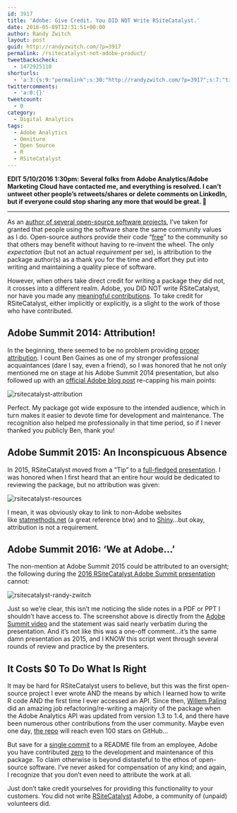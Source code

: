 ```yaml
---
id: 3917
title: 'Adobe: Give Credit. You DID NOT Write RSiteCatalyst.'
date: 2016-05-09T12:31:51+00:00
author: Randy Zwitch
layout: post
guid: http://randyzwitch.com/?p=3917
permalink: /rsitecatalyst-not-adobe-product/
tweetbackscheck:
  - 1472925110
shorturls:
  - 'a:3:{s:9:"permalink";s:30:"http://randyzwitch.com/?p=3917";s:7:"tinyurl";s:26:"http://tinyurl.com/hlhqlh6";s:4:"isgd";s:19:"http://is.gd/a6abIk";}'
twittercomments:
  - 'a:0:{}'
tweetcount:
  - 0
category:
  - Digital Analytics
tags:
  - Adobe Analytics
  - Omniture
  - Open Source
  - R
  - RSiteCatalyst
---
```

**EDIT 5/10/2016 1:30pm: Several folks from Adobe Analytics/Adobe Marketing Cloud have contacted me, and everything is resolved. I can&#8217;t untweet other people&#8217;s retweets/shares or delete comments on LinkedIn, but if everyone could stop sharing any more that would be great. 🙂**

* * *

As an [author of several open-source software projects](https://github.com/randyzwitch), I&#8217;ve taken for granted that people using the software share the same community values as I do. Open-source authors provide their code &#8220;[free](http://www.howtogeek.com/howto/31717/what-do-the-phrases-free-speech-vs.-free-beer-really-mean/)&#8221; to the community so that others may benefit without having to re-invent the wheel. The only _expectation_ (but not an actual _requirement_ per se), is attribution to the package author(s) as a thank you for the time and effort they put into writing and maintaining a quality piece of software.

However, when others take direct credit for writing a package they did not, it crosses into a different realm. Adobe, you DID NOT write RSiteCatalyst, nor have you made any [meaningful contributions](https://github.com/randyzwitch/RSiteCatalyst/graphs/contributors). To take credit for RSiteCatalyst, either implicitly or explicitly, is a slight to the work of those who have contributed.





## Adobe Summit 2014: Attribution!

In the beginning, there seemed to be no problem providing [proper attribution](https://blogs.adobe.com/digitalmarketing/analytics/playing-hits-summit-2014-filtered-metrics-error-monitoring/). I count Ben Gaines as one of my stronger professional acquaintances (dare I say, even a friend), so I was honored that he not only mentioned me on stage at his Adobe Summit 2014 presentation, but also followed up with an [official Adobe blog post](https://blogs.adobe.com/digitalmarketing/analytics/playing-hits-summit-2014-filtered-metrics-error-monitoring/) re-capping his main points:

<img class="aligncenter size-large wp-image-3924" src="http://i0.wp.com/randyzwitch.com/wp-content/uploads/2016/05/rsitecatalyst-attribution-1024x603.png?fit=1024%2C603" alt="rsitecatalyst-attribution" srcset="http://i2.wp.com/randyzwitch.com/wp-content/uploads/2016/05/rsitecatalyst-attribution.png?resize=1024%2C603 1024w, http://i2.wp.com/randyzwitch.com/wp-content/uploads/2016/05/rsitecatalyst-attribution.png?resize=150%2C88 150w, http://i2.wp.com/randyzwitch.com/wp-content/uploads/2016/05/rsitecatalyst-attribution.png?resize=300%2C177 300w, http://i2.wp.com/randyzwitch.com/wp-content/uploads/2016/05/rsitecatalyst-attribution.png?resize=768%2C452 768w, http://i2.wp.com/randyzwitch.com/wp-content/uploads/2016/05/rsitecatalyst-attribution.png?w=1494 1494w" sizes="(max-width: 1000px) 100vw, 1000px" data-recalc-dims="1" />

Perfect. My package got wide exposure to the intended audience, which in turn makes it easier to devote time for development and maintenance. The recognition also helped me professionally in that time period, so if I never thanked you publicly Ben, thank you!

## Adobe Summit 2015: An Inconspicuous Absence

In 2015, RSiteCatalyst moved from a &#8220;Tip&#8221; to a [full-fledged presentation](http://video.tv.adobe.com/v/2314t_876d7009-77fb-4a67-86bc-70475fddf88e/). I was honored when I first heard that an entire hour would be dedicated to reviewing the package, but no attribution was given:

<img class="aligncenter size-large wp-image-3919" src="http://i0.wp.com/randyzwitch.com/wp-content/uploads/2016/05/rsitecatalyst-resources-1024x569.png?fit=1024%2C569" alt="rsitecatalyst-resources" srcset="http://i1.wp.com/randyzwitch.com/wp-content/uploads/2016/05/rsitecatalyst-resources.png?resize=1024%2C569 1024w, http://i1.wp.com/randyzwitch.com/wp-content/uploads/2016/05/rsitecatalyst-resources.png?resize=150%2C83 150w, http://i1.wp.com/randyzwitch.com/wp-content/uploads/2016/05/rsitecatalyst-resources.png?resize=300%2C167 300w, http://i1.wp.com/randyzwitch.com/wp-content/uploads/2016/05/rsitecatalyst-resources.png?resize=768%2C427 768w, http://i1.wp.com/randyzwitch.com/wp-content/uploads/2016/05/rsitecatalyst-resources.png?w=2000 2000w, http://i1.wp.com/randyzwitch.com/wp-content/uploads/2016/05/rsitecatalyst-resources.png?w=3000 3000w" sizes="(max-width: 1000px) 100vw, 1000px" data-recalc-dims="1" />

I mean, it was obviously okay to link to non-Adobe websites like [statmethods.net](http://statmethods.net/) (a great reference btw) and to [Shiny](http://shiny.rstudio.com/)&#8230;but okay, attribution is not a requirement.

## Adobe Summit 2016: &#8216;We at Adobe&#8230;&#8217;

The non-mention at Adobe Summit 2015 could be attributed to an oversight; the following during the [2016 RSiteCatalyst Adobe Summit presentation](http://summit.adobe.com/na/sessions/summit-online/online2016/#/video/15150t_b09a171f-dc7c-4ff3-b71c-cf79dedb6e94) cannot:

<img class="aligncenter size-large wp-image-3921" src="http://i2.wp.com/randyzwitch.com/wp-content/uploads/2016/05/rsitecatalyst-randy-zwitch-1024x659.png?fit=1024%2C659" alt="rsitecatalyst-randy-zwitch" srcset="http://i1.wp.com/randyzwitch.com/wp-content/uploads/2016/05/rsitecatalyst-randy-zwitch.png?resize=1024%2C659 1024w, http://i1.wp.com/randyzwitch.com/wp-content/uploads/2016/05/rsitecatalyst-randy-zwitch.png?resize=150%2C97 150w, http://i1.wp.com/randyzwitch.com/wp-content/uploads/2016/05/rsitecatalyst-randy-zwitch.png?resize=300%2C193 300w, http://i1.wp.com/randyzwitch.com/wp-content/uploads/2016/05/rsitecatalyst-randy-zwitch.png?resize=768%2C494 768w" sizes="(max-width: 1000px) 100vw, 1000px" data-recalc-dims="1" />

Just so we&#8217;re clear, this isn&#8217;t me noticing the slide notes in a PDF or PPT I shouldn&#8217;t have access to. The screenshot above is directly from the [Adobe Summit video](http://summit.adobe.com/na/sessions/summit-online/online2016/#/video/15150t_b09a171f-dc7c-4ff3-b71c-cf79dedb6e94) and the statement was said nearly verbatim during the presentation. And it&#8217;s not like this was a one-off comment&#8230;it&#8217;s the same damn presentation as 2015, and I KNOW this script went through several rounds of review and practice by the presenters.

## It Costs $0 To Do What Is Right

It may be hard for RSiteCatalyst users to believe, but this was the first open-source project I ever wrote AND the means by which I learned how to write R code AND the first time I ever accessed an API. Since then, [Willem Paling](https://github.com/WillemPaling) did an amazing job refactoring/re-writing a majority of the package when the Adobe Analytics API was updated from version 1.3 to 1.4, and there have been numerous other contributions from the user community. Maybe even one day, [the repo](https://github.com/randyzwitch/RSiteCatalyst) will reach even 100 stars on GitHub&#8230;

But save for a [single commit](https://github.com/randyzwitch/RSiteCatalyst/commit/706d2997cc9ec3a95eff756308110c12e217e1ca) to a README file from an employee, Adobe you have contributed <span style="text-decoration: underline;">zero</span> to the development and maintenance of this package. To claim otherwise is beyond distasteful to the ethos of open-source software. I&#8217;ve never asked for compensation of any kind; and again, I recognize that you don&#8217;t even need to attribute the work at all.

Just don&#8217;t take credit yourselves for providing this functionality to your customers. You did not write [RSiteCatalyst](https://github.com/randyzwitch/RSiteCatalyst) Adobe, a community of (unpaid) volunteers did.
